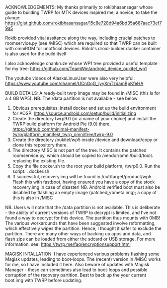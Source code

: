 ACKNOWLEDGEMENTS: My thanks primarily to rokibhasansagar whose guide to building TWRP for MTK devices inspired me, a novice, to take the plunge:
https://gist.github.com/rokibhasansagar/15c8e728d94a6bd35a687aac73ef79a5

Rokib provided vital assitance along the way, including crucial patches to roomservice.py (see /MISC) which are required so that TWRP can be built with omniROM for unofficial devices. Rokib's droid-builder docker container is also used for the build itself

I also acknowledge chankruze whose WP1 tree provided a useful template for my tree: https://github.com/TeamWin/android_device_oukitel_wp1

The youtube videos of AlaskaLinuxUser were also very helpful: https://www.youtube.com/channel/UCnGqG_jyyXmTzdamBpKfeHA

BUILD DETAILS: A ready-built twrp image may be found in /MISC (this is for a 4 GB WP5). NB. The /data partition is not available - see below 
1) Obvious prerequisites: install docker and set up the build environment for AOSP: https://source.android.com/setup/build/initializing
2) Create the directory twrp9.0 (or a name of your choice) and install the TWRP build platform for Android Pie (9.0) there. 
https://github.com/minimal-manifest-twrp/platform_manifest_twrp_omni/tree/twrp-9.0
3) Create the directory /oukitel/wp5 inside /device and download/copy or clone this repository there.
4) The directory MISC is not part of the tree. It contains the patched roomservice.py, which should be copied to /vendor/omni/build/tools replacing the existing file.
5) Copy the file docker.sh to the root your build platform, /twrp9.0. Run the script: . docker.sh 
6) If successful, recovery.img will be found in /out/target/product/wp5. Flash this with fastboot, having ensured you have a copy of the stock recovery.img in case of disaster! NB. Android verified boot must also be disabled by flashing an empty image (patched_vbmeta.img); a copy of this is also in /MISC 

NB. Users will note that the /data partition is not available. This is deliberate - the ability of current versions of TWRP to decrypt is limited, and I've not found a way to decrypt for this device. The partition thus mounts with 0MB! The various workarounds that have been suggested involve reformatting, which effectively wipes the partition. Hence, I thought it safer to exclude the partition. There are many other ways of backing up apps and data, and flash zips can be loaded from either the sdcard or USB storage. For more information, see: https://twrp.me/faq/encryptionsupport.html

MAGISK INTALLATION: I have experienced various problems flashing some Magisk updates, leading to boot-loops. The (recent) version in /MISC works for me, so I have included it here. Also beware of updates with Magisk Manager - these can sometimes also lead to boot-loops and possible corruption of the recovery partition. Best to back up the your current boot.img with TWRP before updating.
